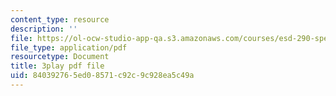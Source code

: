 ```yaml
---
content_type: resource
description: ''
file: https://ol-ocw-studio-app-qa.s3.amazonaws.com/courses/esd-290-special-topics-in-supply-chain-management-spring-2005/840392765ed08571c92c9c928ea5c49a_IXddoba3uQ4.pdf
file_type: application/pdf
resourcetype: Document
title: 3play pdf file
uid: 84039276-5ed0-8571-c92c-9c928ea5c49a
---
```

